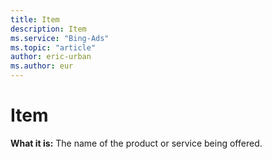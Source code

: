 ```yaml
---
title: Item
description: Item
ms.service: "Bing-Ads"
ms.topic: "article"
author: eric-urban
ms.author: eur
---
```


# Item

**What it is:**  The name of the product or service being offered.


